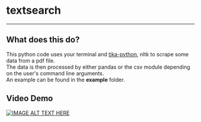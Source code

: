 # textsearch
---

## What does this do?  
This python code uses your terminal and
[tika-python](https://github.com/chrismattmann/tika-python), nltk to scrape some data from a pdf file.  
The data is then processed by either pandas or the csv module depending on the user's command line
arguments.  
An example can be found in the __example__ folder.

## Video Demo
[![IMAGE ALT TEXT HERE](http://img.youtube.com/vi/FWx8GL2Bg_4/0.jpg)](http://www.youtube.com/watch?v=FWx8GL2Bg_4)
